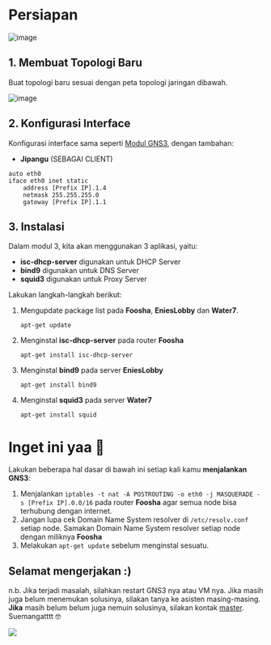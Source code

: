 # Persiapan 

![image](https://c.tenor.com/A-zBK3Pr8YQAAAAM/suuuper-franky.gif)

## 1. Membuat Topologi Baru

Buat topologi baru sesuai dengan peta topologi jaringan dibawah.

![image](https://user-images.githubusercontent.com/61197343/139386268-a5c212ff-f8c8-46dd-b107-156c4295ce88.png)

## 2. Konfigurasi Interface 

Konfigurasi interface sama seperti [Modul GNS3](https://github.com/arsitektur-jaringan-komputer/Modul-Jarkom/tree/modul-uml), dengan tambahan: 

* **Jipangu** (SEBAGAI CLIENT)
```
auto eth0
iface eth0 inet static
	address [Prefix IP].1.4
	netmask 255.255.255.0
	gateway [Prefix IP].1.1
```

## 3. Instalasi 

Dalam modul 3, kita akan menggunakan 3 aplikasi, yaitu:

* **isc-dhcp-server** digunakan untuk DHCP Server
* **bind9** digunakan untuk DNS Server
* **squid3** digunakan untuk Proxy Server

Lakukan langkah-langkah berikut:

1. Mengupdate package list pada **Foosha**, **EniesLobby** dan **Water7**. 

    ```
    apt-get update
    ```

2. Menginstal **isc-dhcp-server** pada router **Foosha**

    ```
    apt-get install isc-dhcp-server
    ```

3. Menginstal **bind9** pada server **EniesLobby**

    ```
    apt-get install bind9
    ```

4. Menginstal **squid3** pada server **Water7**

    ```
    apt-get install squid
    ```

# Inget ini yaa 👋

Lakukan beberapa hal dasar di bawah ini setiap kali kamu **menjalankan GNS3**:

1. Menjalankan `iptables -t nat -A POSTROUTING -o eth0 -j MASQUERADE -s [Prefix IP].0.0/16` pada router **Foosha** agar semua node bisa terhubung dengan internet.
2. Jangan lupa cek Domain Name System resolver di `/etc/resolv.conf` setiap node. Samakan Domain Name System resolver setiap node dengan miliknya **Foosha**
3. Melakukan `apt-get update` sebelum menginstal sesuatu.

## Selamat mengerjakan :)

n.b. Jika terjadi masalah, silahkan restart GNS3 nya atau VM nya. Jika masih juga belum menemukan solusinya, silakan tanya ke asisten masing-masing. **Jika** masih belum belum juga nemuin solusinya, silakan kontak [master](https://github.com/kuuhaku86). Suemangatttt 🤓

![](https://64.media.tumblr.com/fb2eb1aa1d88b93a8fec36fd81b051cb/fbcc43fc5be59b7e-17/s500x750/b90ad78abd57064acf96ae5bde0ffed0b23ac968.gifv)
